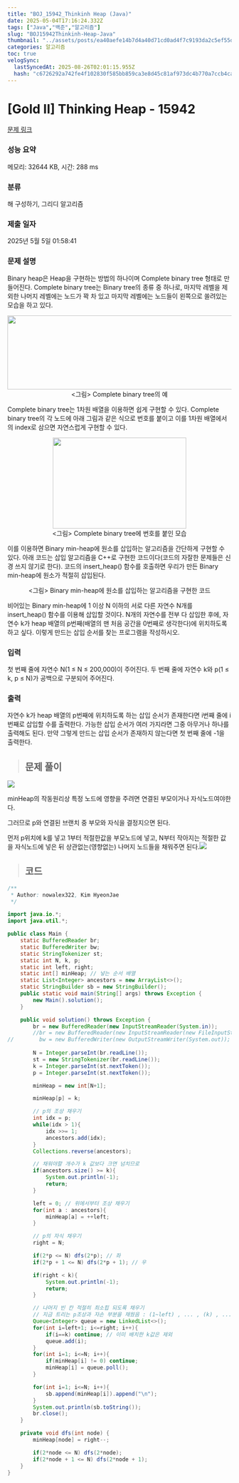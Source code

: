 ```yaml
---
title: "BOJ_15942_Thinkinh Heap (Java)"
date: 2025-05-04T17:16:24.332Z
tags: ["Java","백준","알고리즘"]
slug: "BOJ15942Thinkinh-Heap-Java"
thumbnail: "../assets/posts/ea40aefe14b7d4a40d71cd0ad4f7c9193da2c5ef55d1fc753beed3a14c6097ac.png"
categories: 알고리즘
toc: true
velogSync:
  lastSyncedAt: 2025-08-26T02:01:15.955Z
  hash: "c6726292a742fe4f102830f585bb859ca3e8d45c81af973dc4b770a7ccb4ca8c"
---
```


# [Gold II] Thinking Heap - 15942 

[문제 링크](https://www.acmicpc.net/problem/15942) 

### 성능 요약

메모리: 32644 KB, 시간: 288 ms

### 분류

해 구성하기, 그리디 알고리즘

### 제출 일자

2025년 5월 5일 01:58:41

### 문제 설명

<p>Binary heap은 Heap을 구현하는 방법의 하나이며 Complete binary tree 형태로 만들어진다. Complete binary tree는 Binary tree의 종류 중 하나로, 마지막 레벨을 제외한 나머지 레벨에는 노드가 꽉 차 있고 마지막 레벨에는 노드들이 왼쪽으로 쏠려있는 모습을 하고 있다.</p>

<p align="center" style="text-align:center"><img alt="" src="https://upload.acmicpc.net/967da834-1431-450d-adc7-74206337e0db/-/preview/" style="width: 550px; height: 166px;"><br>
<그림> Complete binary tree의 예</p>

<p>Complete binary tree는 1차원 배열을 이용하면 쉽게 구현할 수 있다. Complete binary tree의 각 노드에 아래 그림과 같은 식으로 번호를 붙이고 이를 1차원 배열에서의 index로 삼으면 자연스럽게 구현할 수 있다.</p>

<p align="center" style="text-align:center"><img alt="" src="https://upload.acmicpc.net/37a017dc-ede8-4354-8bd4-d80e38279fed/-/preview/" style="width: 300px; height: 204px;"><br>
<그림> Complete binary tree에 번호를 붙인 모습</p>

<p>이를 이용하면 Binary min-heap에 원소를 삽입하는 알고리즘을 간단하게 구현할 수 있다. 아래 코드는 삽입 알고리즘을 C++로 구현한 코드이다(코드의 자잘한 문제들은 신경 쓰지 않기로 한다). 코드의 insert_heap() 함수를 호출하면 우리가 만든 Binary min-heap에 원소가 적절히 삽입된다.</p>

<p align="center" style="text-align:center"><img alt="" src="https://upload.acmicpc.net/ee41d2bc-3313-4a40-8e6b-cb3903f44872/-/preview/"><br>
<그림> Binary min-heap에 원소를 삽입하는 알고리즘을 구현한 코드</p>

<p>비어있는 Binary min-heap에 1 이상 N 이하의 서로 다른 자연수 N개를 insert_heap() 함수를 이용해 삽입할 것이다. N개의 자연수를 전부 다 삽입한 후에, 자연수 k가 heap 배열의 p번째(배열의 맨 처음 공간을 0번째로 생각한다)에 위치하도록 하고 싶다. 이렇게 만드는 삽입 순서를 찾는 프로그램을 작성하시오.</p>

### 입력 

 <p>첫 번째 줄에 자연수 N(1 ≤ N ≤ 200,000)이 주어진다. 두 번째 줄에 자연수 k와 p(1 ≤ k, p ≤ N)가 공백으로 구분되어 주어진다.</p>

### 출력 

 <p>자연수 k가 heap 배열의 p번째에 위치하도록 하는 삽입 순서가 존재한다면 i번째 줄에 i번째로 삽입할 수를 출력한다. 가능한 삽입 순서가 여러 가지라면 그중 아무거나 하나를 출력해도 된다. 만약 그렇게 만드는 삽입 순서가 존재하지 않는다면 첫 번째 줄에 -1을 출력한다.</p>

> ## 문제 풀이

![](/assets/posts/ea40aefe14b7d4a40d71cd0ad4f7c9193da2c5ef55d1fc753beed3a14c6097ac.png)

minHeap의 작동원리상 특정 노드에 영향을 주려면 연결된 부모이거나 자식노드여야한다.

그러므로 p와 연결된 브랜치 중 부모와 자식을 결정지으면 된다.

먼저 p위치에 k를 넣고 1부터 적절한값을 부모노드에 넣고, N부터 작아지는 적절한 값을 자식노드에 넣은 뒤 상관없는(영향없는) 나머지 노드들을 채워주면 된다.![](/assets/posts/741e01f3cd70f1558d6c749cafb78032df7a568ae1fb2a332ce379444d9f593a.png)


> ## 코드

```java
/**
 * Author: nowalex322, Kim HyeonJae
 */

import java.io.*;
import java.util.*;

public class Main {
    static BufferedReader br;
    static BufferedWriter bw;
    static StringTokenizer st;
    static int N, k, p;
    static int left, right;
    static int[] minHeap; // 넣는 순서 배열
    static List<Integer> ancestors = new ArrayList<>();
    static StringBuilder sb = new StringBuilder();
    public static void main(String[] args) throws Exception {
        new Main().solution();
    }

    public void solution() throws Exception {
        br = new BufferedReader(new InputStreamReader(System.in));
        //br = new BufferedReader(new InputStreamReader(new FileInputStream("src/main/java/BOJ_15942_ThinkingHeap/input.txt")));
//        bw = new BufferedWriter(new OutputStreamWriter(System.out));
        
        N = Integer.parseInt(br.readLine());
        st = new StringTokenizer(br.readLine());
        k = Integer.parseInt(st.nextToken());
        p = Integer.parseInt(st.nextToken());

        minHeap = new int[N+1];

        minHeap[p] = k;

        // p의 조상 채우기
        int idx = p;
        while(idx > 1){
            idx >>= 1;
            ancestors.add(idx);
        }
        Collections.reverse(ancestors);

        // 채워야할 개수가 k 값보다 크면 넘치므로
        if(ancestors.size() >= k){
            System.out.println(-1);
            return;
        }

        left = 0; // 위에서부터 조상 채우기
        for(int a : ancestors){
            minHeap[a] = ++left;
        }

        // p의 자식 채우기
        right = N;

        if(2*p <= N) dfs(2*p); // 좌
        if(2*p + 1 <= N) dfs(2*p + 1); // 우

        if(right < k){
            System.out.println(-1);
            return;
        }

        // 나머지 빈 칸 적절히 최소힙 되도록 채우기
        // 지금 트리는 p조상과 자손 부분을 채웠음 : (1~left) , ... , (k) , ... , (right+1 ~ N)
        Queue<Integer> queue = new LinkedList<>();
        for(int i=left+1; i<=right; i++){
            if(i==k) continue; // 이미 배치한 k값은 제외
            queue.add(i);
        }
        for(int i=1; i<=N; i++){
            if(minHeap[i] != 0) continue;
            minHeap[i] = queue.poll();
        }

        for(int i=1; i<=N; i++){
            sb.append(minHeap[i]).append("\n");
        }
        System.out.println(sb.toString());
        br.close();
    }

    private void dfs(int node) {
        minHeap[node] = right--;

        if(2*node <= N) dfs(2*node);
        if(2*node + 1 <= N) dfs(2*node + 1);
    }
}
```